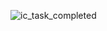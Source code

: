 ![ic_task_completed](https://github.com/BoyanPavlov/FinalScreenshotTaskManager/assets/57092133/d1436791-2a7d-47ac-a12a-32f9e81ebb39)
